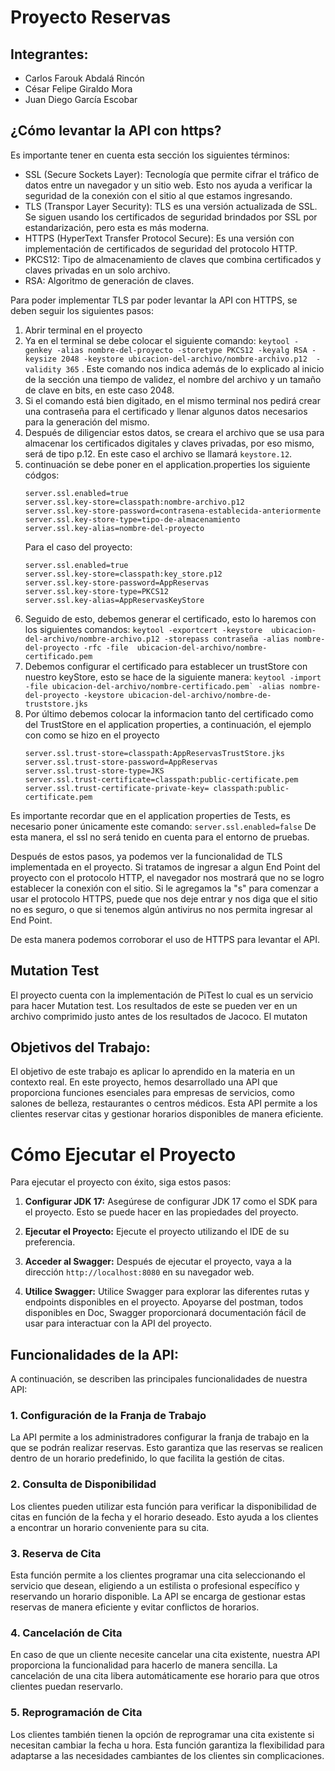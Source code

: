 # Proyecto Reservas
## Integrantes:
- Carlos Farouk Abdalá Rincón
- César Felipe Giraldo Mora
- Juan Diego García Escobar

## ¿Cómo levantar la API con https?

Es importante tener en cuenta esta sección los siguientes términos:
- SSL (Secure Sockets Layer): Tecnología que permite cifrar el tráfico de datos entre un navegador y un sitio web. Esto nos ayuda a verificar la seguridad de la conexión con el sitio al que estamos ingresando.
- TLS (Transpor Layer Security): TLS es una versión actualizada de SSL. Se siguen usando los certificados de seguridad brindados por SSL por estandarización, pero esta es más moderna.
- HTTPS (HyperText Transfer Protocol Secure): Es una versión con implementación de certificados de seguridad del protocolo HTTP.
- PKCS12: Tipo de almacenamiento de claves que combina certificados y claves privadas en un solo archivo.
- RSA: Algoritmo de generación de claves.

Para poder implementar TLS par poder levantar la API con HTTPS, se deben seguir los siguientes pasos:

1. Abrir terminal en el proyecto
2. Ya en el terminal se debe colocar el siguiente comando:
 ```keytool -genkey -alias nombre-del-proyecto -storetype PKCS12 -keyalg RSA -keysize 2048 -keystore ubicacion-del-archivo/nombre-archivo.p12  -validity 365```
. Este comando nos indica además de lo explicado al inicio de la sección una tiempo de validez, el nombre del archivo y un tamaño de clave en bits, en este caso 2048.
3. Si el comando está bien digitado, en el mismo terminal nos pedirá crear una contraseña para el certificado y llenar algunos datos necesarios para la generación del mismo.
4. Después de diligenciar estos datos, se creara el archivo que se usa para almacenar los certificados digitales y claves privadas, por eso mismo, será de tipo p.12. En este caso el archivo se llamará ```keystore.12```.
5. continuación se debe poner en el application.properties los siguiente códgos:
    ``` 
    server.ssl.enabled=true
    server.ssl.key-store=classpath:nombre-archivo.p12
    server.ssl.key-store-password=contrasena-establecida-anteriormente
    server.ssl.key-store-type=tipo-de-almacenamiento
    server.ssl.key-alias=nombre-del-proyecto
    ```
   Para el caso del proyecto:
    ``` 
    server.ssl.enabled=true
    server.ssl.key-store=classpath:key_store.p12
    server.ssl.key-store-password=AppReservas
    server.ssl.key-store-type=PKCS12
    server.ssl.key-alias=AppReservasKeyStore
    ```
6. Seguido de esto, debemos generar el certificado, esto lo haremos con los siguientes comandos:
    ```keytool -exportcert -keystore  ubicacion-del-archivo/nombre-archivo.p12 -storepass contraseña -alias nombre-del-proyecto -rfc -file  ubicacion-del-archivo/nombre-certificado.pem```
7. Debemos configurar el certificado para establecer un trustStore con nuestro keyStore, esto se hace de la siguiente manera:
   ```keytool -import -file ubicacion-del-archivo/nombre-certificado.pem` -alias nombre-del-proyecto -keystore ubicacion-del-archivo/nombre-de-truststore.jks```
8. Por último debemos colocar la informacion tanto del certificado como del TrustStore en el application properties, a continuación, el ejemplo con como se hizo en el proyecto
    ```
    server.ssl.trust-store=classpath:AppReservasTrustStore.jks
    server.ssl.trust-store-password=AppReservas
    server.ssl.trust-store-type=JKS
    server.ssl.trust-certificate=classpath:public-certificate.pem
    server.ssl.trust-certificate-private-key= classpath:public-certificate.pem
    ```
   
Es importante recordar que en el application properties de Tests, es necesario poner únicamente este comando:
```server.ssl.enabled=false```
De esta manera, el ssl no será tenido en cuenta para el entorno de pruebas.

Después de estos pasos, ya podemos ver la funcionalidad de TLS implementada en el proyecto. Si tratamos de ingresar a algun End Point del proyecto con el protocolo HTTP, el navegador nos mostrará que no se logro establecer la conexión con el sitio. Si le agregamos la "s" para comenzar a usar el protocolo HTTPS, puede que nos deje entrar y nos diga que el sitio no es seguro, o que si tenemos algún antivirus no nos permita ingresar al End Point.

De esta manera podemos corroborar el uso de HTTPS para levantar el API.

## Mutation Test
El proyecto cuenta con la implementación de PiTest lo cual es un servicio para hacer Mutation test. Los resultados de este se pueden ver en un archivo comprimido justo antes de los resultados de Jacoco.
El mutaton


## Objetivos del Trabajo:
El objetivo de este trabajo es aplicar lo aprendido en la materia en un contexto real. En este proyecto, hemos desarrollado una API que proporciona funciones esenciales para empresas de servicios, como salones de belleza, restaurantes o centros médicos. Esta API permite a los clientes reservar citas y gestionar horarios disponibles de manera eficiente.

# Cómo Ejecutar el Proyecto

 

Para ejecutar el proyecto con éxito, siga estos pasos:

 

1. **Configurar JDK 17:** Asegúrese de configurar JDK 17 como el SDK para el proyecto. Esto se puede hacer en las propiedades del proyecto.

 

2. **Ejecutar el Proyecto:** Ejecute el proyecto utilizando el IDE de su preferencia.

 

3. **Acceder al Swagger:** Después de ejecutar el proyecto, vaya a la dirección `http://localhost:8080` en su navegador web.

 

4. **Utilice Swagger:** Utilice Swagger para explorar las diferentes rutas y endpoints disponibles en el proyecto. Apoyarse del postman, todos disponibles en Doc, Swagger proporcionará documentación  fácil de usar para interactuar con la API del proyecto.

## Funcionalidades de la API:
A continuación, se describen las principales funcionalidades de nuestra API:

### 1. Configuración de la Franja de Trabajo
La API permite a los administradores configurar la franja de trabajo en la que se podrán realizar reservas. Esto garantiza que las reservas se realicen dentro de un horario predefinido, lo que facilita la gestión de citas.

### 2. Consulta de Disponibilidad
Los clientes pueden utilizar esta función para verificar la disponibilidad de citas en función de la fecha y el horario deseado. Esto ayuda a los clientes a encontrar un horario conveniente para su cita.

### 3. Reserva de Cita
Esta función permite a los clientes programar una cita seleccionando el servicio que desean, eligiendo a un estilista o profesional específico y reservando un horario disponible. La API se encarga de gestionar estas reservas de manera eficiente y evitar conflictos de horarios.

### 4. Cancelación de Cita
En caso de que un cliente necesite cancelar una cita existente, nuestra API proporciona la funcionalidad para hacerlo de manera sencilla. La cancelación de una cita libera automáticamente ese horario para que otros clientes puedan reservarlo.

### 5. Reprogramación de Cita
Los clientes también tienen la opción de reprogramar una cita existente si necesitan cambiar la fecha u hora. Esta función garantiza la flexibilidad para adaptarse a las necesidades cambiantes de los clientes sin complicaciones.


